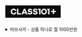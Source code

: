 [![Class 101](https://github.com/chris0825/SmartStore/blob/main/Class%20101/class%20101.png)](https://class101.net/ko)
============================

<details>
<summary> 마브사끼 - 상품 하나로 월 1000만원 </summary>
  
| Chapter | Title |
|:-:|:-:|
| 1 | [작은 기업에게 적합한 온라인 마케팅 전략](https://github.com/chris0825/SmartStore/blob/main/Class%20101/Mavsaki/Chapter%2001) |
| 2 | [누구에게 무엇이 필요한가(상품 분석)](https://github.com/chris0825/SmartStore/blob/main/Class%20101/Mavsaki/Chapter%2007) |
| 3 | [초보자를 위한 스마트스토어 30분 속성 강의](https://github.com/chris0825/SmartStore/blob/main/Class%20101/Mavsaki/Chapter%2007) |
| 4 | [실제 사례로 알아보는 스마트스토어 상위노출 노하우](https://github.com/chris0825/SmartStore/blob/main/Class%20101/Mavsaki/Chapter%2007) |
| 5 | [구매 전환율 200% 높이는 상세 페이지 구성과 노하우](https://github.com/chris0825/SmartStore/blob/main/Class%20101/Mavsaki/Chapter%2007) |
| 6 | [상품 키워드 정하는 ](https://github.com/chris0825/SmartStore/blob/main/Class%20101/Mavsaki/Chapter%2007) |
| 7 | [SEO 최적화에 맞춘 상품 등록하기](https://github.com/chris0825/SmartStore/blob/main/Class%20101/Mavsaki/Chapter%2007) |
  
</details>
